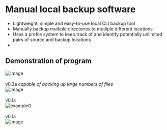 # Manual local backup software
- Lightweight, simple and easy-to-use local CLI backup tool
- Manually backup multiple directories to mutliple different locations
- Uses a profile system to keep track of and identify potentially unlimited pairs of source and backup locations
- 
## Demonstration of program
![image](https://user-images.githubusercontent.com/45922387/132213008-89e21c81-4705-4788-a769-6eaebe6e829d.png)\
\
v0.3a _capable of backing up large numbers of files_\
![image](https://user-images.githubusercontent.com/45922387/132136909-4c153158-02da-4f98-91ea-3d090fee9198.png)\
\
v0.1a\
![example0](https://user-images.githubusercontent.com/45922387/132105054-15379b8e-e084-4faf-afd7-485add969767.gif)\
\
v0.1a\
![image](https://user-images.githubusercontent.com/45922387/131898659-b4836337-9f58-41f9-a47f-affad903f4a4.png)





